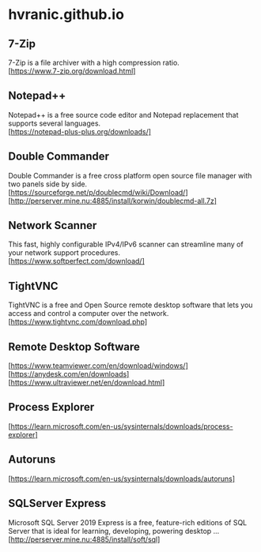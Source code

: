 # hvranic.github.io

## 7-Zip
7-Zip is a file archiver with a high compression ratio. \
[https://www.7-zip.org/download.html]

## Notepad++
Notepad++ is a free source code editor and Notepad replacement that supports several languages. \
[https://notepad-plus-plus.org/downloads/]

## Double Commander
Double Commander is a free cross platform open source file manager with two panels side by side. \
[https://sourceforge.net/p/doublecmd/wiki/Download/] \
[http://perserver.mine.nu:4885/install/korwin/doublecmd-all.7z]

## Network Scanner
This fast, highly configurable IPv4/IPv6 scanner can streamline many of your network support procedures. \
[https://www.softperfect.com/download/]

## TightVNC
TightVNC is a free and Open Source remote desktop software that lets you access and control a computer over the network. \
[https://www.tightvnc.com/download.php]

## Remote Desktop Software
[https://www.teamviewer.com/en/download/windows/] \
[https://anydesk.com/en/downloads] \
[https://www.ultraviewer.net/en/download.html]

## Process Explorer 
[https://learn.microsoft.com/en-us/sysinternals/downloads/process-explorer]

## Autoruns
[https://learn.microsoft.com/en-us/sysinternals/downloads/autoruns]

## SQLServer Express
Microsoft SQL Server 2019 Express is a free, feature-rich editions of SQL Server that is ideal for learning, developing, powering desktop ... \
[http://perserver.mine.nu:4885/install/soft/sql]

